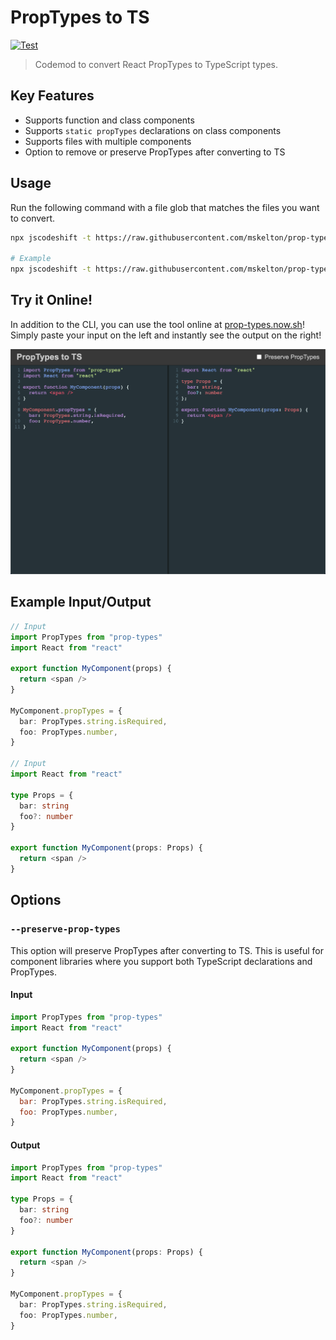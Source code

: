 # PropTypes to TS

[![Test](https://github.com/mskelton/prop-types-to-ts/workflows/Test/badge.svg?branch=master)](https://github.com/mskelton/prop-types-to-ts/actions?query=workflow%3ATest)

> Codemod to convert React PropTypes to TypeScript types.

## Key Features

- Supports function and class components
- Supports `static propTypes` declarations on class components
- Supports files with multiple components
- Option to remove or preserve PropTypes after converting to TS

## Usage

Run the following command with a file glob that matches the files you want to convert.

```sh
npx jscodeshift -t https://raw.githubusercontent.com/mskelton/prop-types-to-ts/master/transform.js GLOB

# Example
npx jscodeshift -t https://raw.githubusercontent.com/mskelton/prop-types-to-ts/master/transform.js src/**/*.{js,jsx}
```

## Try it Online!

In addition to the CLI, you can use the tool online at [prop-types.now.sh](https://prop-types.now.sh)! Simply paste your input on the left and instantly see the output on the right!

[![Screenshot](web/screenshot.png)](https://prop-types.now.sh)

## Example Input/Output

```ts
// Input
import PropTypes from "prop-types"
import React from "react"

export function MyComponent(props) {
  return <span />
}

MyComponent.propTypes = {
  bar: PropTypes.string.isRequired,
  foo: PropTypes.number,
}

// Input
import React from "react"

type Props = {
  bar: string
  foo?: number
}

export function MyComponent(props: Props) {
  return <span />
}
```

## Options

### `--preserve-prop-types`

This option will preserve PropTypes after converting to TS. This is useful for component libraries where you support both TypeScript declarations and PropTypes.

#### Input

```js
import PropTypes from "prop-types"
import React from "react"

export function MyComponent(props) {
  return <span />
}

MyComponent.propTypes = {
  bar: PropTypes.string.isRequired,
  foo: PropTypes.number,
}
```

#### Output

```ts
import PropTypes from "prop-types"
import React from "react"

type Props = {
  bar: string
  foo?: number
}

export function MyComponent(props: Props) {
  return <span />
}

MyComponent.propTypes = {
  bar: PropTypes.string.isRequired,
  foo: PropTypes.number,
}
```
